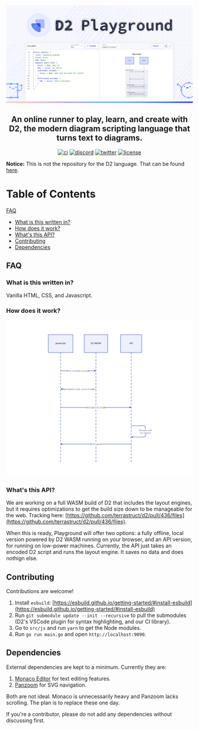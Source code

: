 <div align="center">
  <img src="./src/assets/images/og.png" alt="D2 Playground" />
  <h2>
    An online runner to play, learn, and create with D2, the modern diagram scripting language that turns text to diagrams.
  </h2>

[![ci](https://github.com/terrastruct/d2/actions/workflows/ci.yml/badge.svg)](https://github.com/terrastruct/d2-playground/actions/workflows/ci.yml)
[![discord](https://img.shields.io/discord/1039184639652265985?label=discord)](https://discord.gg/NF6X8K4eDq)
[![twitter](https://img.shields.io/twitter/follow/terrastruct?style=social)](https://twitter.com/terrastruct)
[![license](https://img.shields.io/github/license/terrastruct/d2-playground?color=9cf)](./LICENSE.txt)

</div>

**Notice:** This is not the repository for the D2 language. That can be found [here](https://github.com/terrastruct/d2).

# Table of Contents

<!-- toc -->
<a href="#faq" id="toc-faq">FAQ</a>
  - <a href="#what-is-this-written-in" id="toc-what-is-this-written-in">What is this written in?</a>
  - <a href="#how-does-it-work" id="toc-how-does-it-work">How does it work?</a>
  - <a href="#whats-this-api" id="toc-whats-this-api">What's this API?</a>
- <a href="#contributing" id="toc-contributing">Contributing</a>
- <a href="#dependencies" id="toc-dependencies">Dependencies</a>

## FAQ

### What is this written in?

Vanilla HTML, CSS, and Javascript.

### How does it work?

![Sequence diagram](./docs/assets/sequence.svg)

### What's this API?

We are working on a full WASM build of D2 that includes the layout engines, but it
requires optimizations to get the build size down to be manageable for the web. Tracking
here:
[https://github.com/terrastruct/d2/pull/436/files](https://github.com/terrastruct/d2/pull/436/files).

When this is ready, Playground will offer two options: a fully offline, local version
powered by D2 WASM running on your browser, and an API version, for running on low-power
machines. Currently, the API just takes an encoded D2 script and runs the layout engine.
It saves no data and does nothign else.

## Contributing

Contributions are welcome!

1. Install `esbuild`:
   [https://esbuild.github.io/getting-started/#install-esbuild](https://esbuild.github.io/getting-started/#install-esbuild)
1. Run `git submodule update --init --recursive` to pull the submodules (D2's VSCode plugin
   for syntax highlighting, and our CI library).
1. Go to `src/js` and run `yarn` to get the Node modules.
1. Run `go run main.go` and open `http://localhost:9090`.

## Dependencies

External dependencies are kept to a minimum. Currently they are:
1. [Monaco Editor](https://github.com/microsoft/monaco-editor) for text editing features.
1. [Panzoom](https://github.com/anvaka/panzoom) for SVG navigation.

Both are not ideal. Monaco is unnecessarily heavy and Panzoom lacks scrolling. The plan is
to replace these one day.

If you're a contributor, please do not add any dependencies without discussing first.
